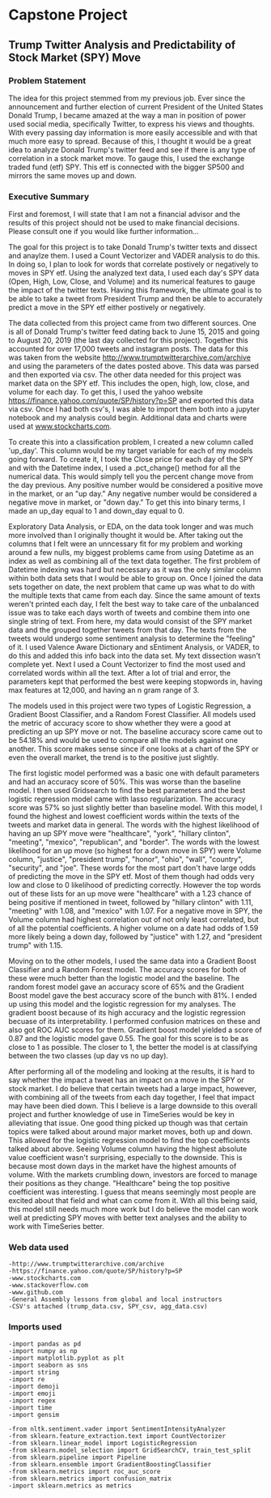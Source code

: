 
# Capstone Project
## Trump Twitter Analysis and Predictability of Stock Market (SPY) Move 
### Problem Statement
The idea for this project stemmed from my previous job.  Ever since the announcement and further election of current President of the United States Donald Trump, I became amazed at the way a man in position of power used social media, specifically Twitter, to express his views and thoughts.  With every passing day information is more easily accessible and with that much more easy to spread.  Because of this, I thought it would be a great idea to analyze Donald Trump's twitter feed and see if there is any type of correlation in a stock market move.  To gauge this, I used the exchange traded fund (etf) SPY.  This etf is connected with the bigger SP500 and mirrors the same moves up and down.

### Executive Summary
First and foremost, I will state that I am not a financial advisor and the results of this project should not be used to make financial decisions. Please consult one if you would like further information...

The goal for this project is to take Donald Trump's twitter texts and dissect and anaylze them.  I used a Count Vectorizer and VADER analysis to do this.  In doing so, I plan to look for words that correlate postively or negatively to moves in SPY etf.  Using the analyzed text data, I used each day's SPY data (Open, High, Low, Close, and Volume) and its numerical features to gauge the impact of the twitter texts.  Having this framework, the ultimate goal is to be able to take a tweet from President Trump and then be able to accurately predict a move in the SPY etf either postively or negatively.  

The data collected from this project came from two different sources.  One is all of Donald Trump's twitter feed dating back to June 15, 2015 and going to August 20, 2019 (the last day collected for this project).  Together this accounted for over 17,000 tweets and instagram posts.  The data for this was taken from the website http://www.trumptwitterarchive.com/archive and using the parameters of the dates posted above.  This data was parsed and then exported via csv.  The other data needed for this project was market data on the SPY etf.  This includes the open, high, low, close, and volume for each day.  To get this, I used the yahoo website https://finance.yahoo.com/quote/SP/history?p=SP and exported this data via csv.  Once I had both csv's, I was able to import them both into a jupyter notebook and my analysis could begin.  Additional data and charts were used at www.stockcharts.com.

To create this into a classification problem, I created a new column called 'up_day'.  This column would be my target variable for each of my models going forward.  To create it, I took the Close price for each day of the SPY and with the Datetime index, I used a .pct_change() method for all the numerical data.  This would simply tell you the percent change move from the day previous.  Any positive number would be considered a positive move in the market, or an "up day."  Any negative number would be considered a negative move in market, or "down day." To get this into binary terms, I made an up_day equal to 1 and down_day equal to 0.  

Exploratory Data Analysis, or EDA, on the data took longer and was much more involved than I originally thought it would be.  After taking out the columns that I felt were an unncessary fit for my problem and working around a few nulls, my biggest problems came from using Datetime as an index as well as combining all of the text data together.  The first problem of Datetime indexing was hard but necessary as it was the only similar column within both data sets that I would be able to group on.  Once I joined the data sets together on date, the next problem that came up was what to do with the multiple texts that came from each day.  Since the same amount of texts weren't printed each day, I felt the best way to take care of the unbalanced issue was to take each days worth of tweets and combine them into one single string of text.  From here, my data would consist of the SPY market data and the grouped together tweets from that day. The texts from the tweets would undergo some sentiment analysis to determine the "feeling" of it. I used Valence Aware Dictionary and sEntiment Analysis, or VADER, to do this and added this info back into the data set. My text dissection wasn't complete yet.  Next I used a Count Vectorizer to find the most used and correlated words within all the text.  After a lot of trial and error, the parameters kept that performed the best were keeping stopwords in, having max features at 12,000, and having an n gram range of 3. 

The models used in this project were two types of Logistic Regression, a Gradient Boost Classifier, and a Random Forest Classifier.  All models used the metric of accuracy score to show whether they were a good at predicting an up SPY move or not.  The baseline accuracy score came out to be 54.18% and would be used to compare all the models against one another. This  score makes sense since if one looks at a chart of the SPY or even the overall market, the trend is to the positive just slightly.   

The first logistic model performed was a basic one with default parameters and had an accuracy score of 50%.  This was worse than the baseline model. I then used Gridsearch to find the best parameters and the best logistic regression model came with lasso regularization.  The accuracy score was 57% so just slightly better than baseline model.  With this model, I found the highest and lowest coefficient words within the texts of the tweets and market data in general.  The words with the highest likelihood of having an up SPY move were "healthcare", "york", "hillary clinton", "meeting", "mexico", "republican", and "border".  The words with the lowest likelihood for an up move (so highest for a down move in SPY) were Volume column, "justice", "president trump", "honor", "ohio", "wall", "country", "security", and "joe".  These words for the most part don't have large odds of predicting the move in the SPY etf.  Most of them though had odds very low and close to 0 likelihood of predicting correctly.  However the top words out of these lists for an up move were "healthcare" with a 1.23 chance of being positive if mentioned in tweet, followed by "hillary clinton" with 1.11, "meeting" with 1.08, and "mexico" with 1.07.  For a negative move in SPY, the Volume column had highest correlation out of not only least correlated, but of all the potential coefficients. A higher volume on a date had odds of 1.59 more likely being a down day, followed by "justice" with 1.27, and "president trump" with 1.15.   

Moving on to the other models, I used the same data into a Gradient Boost Classifier and a Random Forest model.  The accuracy scores for both of these were much better than the logistic model and the baseline.  The random forest model gave an accuracy score of 65% and the Gradient Boost model gave the best accuracy score of the bunch with 81%.  I ended up using this model and the logistic regression for my analyses.  The gradient boost because of its high accuracy and the logistic regression becuase of its interpretability. I performed confusion matrices on these and also got ROC AUC scores for them.  Gradient boost model yielded a score of 0.87 and the logistic model gave 0.55.  The goal for this score is to be as close to 1 as possible.  The closer to 1, the better the model is at classifying between the two classes (up day vs no up day).

After performing all of the modeling and looking at the results, it is hard to say whether the impact a tweet has an impact on a move in the SPY or stock market.  I do believe that certain tweets had a large impact, however, with combining all of the tweets from each day together, I feel that impact may have been died down.  This I believe is a large downside to this overall project and further knowledge of use in TimeSeries would be key in alleviating that issue.  One good thing picked up though was that certain topics were talked about around major market moves, both up and down.  This allowed for the logistic regression model to find the top coefficients talked about above.  Seeing Volume column having the highest absolute value coefficient wasn't surprising, especially to the downside.  This is because most down days in the market have the highest amounts of volume.  With the markets crumbling down, investors are forced to manage their positions as they change.  "Healthcare" being the top positive coefficient was interesting.  I guess that means seemingly most people are excited about that field and what can come from it.  With all this being said, this model still needs much more work but I do believe the model can work well at predicting SPY moves with better text analyses and the ability to work with TimeSeries better.  

### Web data used
    -http://www.trumptwitterarchive.com/archive
    -https://finance.yahoo.com/quote/SP/history?p=SP
    -www.stockcharts.com
    -www.stackoverflow.com
    -www.github.com
    -General Assembly lessons from global and local instructors
    -CSV's attached (trump_data.csv, SPY_csv, agg_data.csv)

### Imports used
    -import pandas as pd
    -import numpy as np
    -import matplotlib.pyplot as plt
    -import seaborn as sns
    -import string
    -import re
    -import demoji
    -import emoji
    -import regex
    -import time
    -import gensim

    -from nltk.sentiment.vader import SentimentIntensityAnalyzer
    -from sklearn.feature_extraction.text import CountVectorizer
    -from sklearn.linear_model import LogisticRegression
    -from sklearn.model_selection import GridSearchCV, train_test_split
    -from sklearn.pipeline import Pipeline
    -from sklearn.ensemble import GradientBoostingClassifier
    -from sklearn.metrics import roc_auc_score
    -from sklearn.metrics import confusion_matrix
    -import sklearn.metrics as metrics



```python

```
